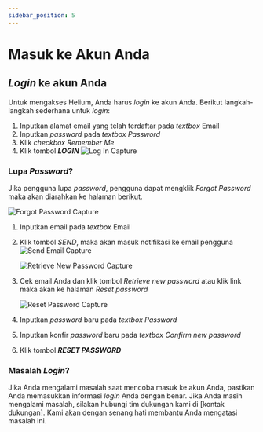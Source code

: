 ```yaml
---
sidebar_position: 5
---
```

# Masuk ke Akun Anda

## *Login* ke akun Anda

Untuk mengakses Helium, Anda harus *login* ke akun Anda. Berikut langkah-langkah sederhana untuk *login*:

1. Inputkan alamat email yang telah terdaftar pada *textbox* Email
2. Inputkan *password* pada *textbox Password*
3. Klik *checkbox Remember Me*
4. Klik tombol ***LOGIN***
![Log In Capture](/img/capture/login.png)
### Lupa *Password*?

Jika pengguna lupa *password*, pengguna dapat mengklik *Forgot Password* maka akan diarahkan ke halaman berikut.

![Forgot Password Capture](/img/capture/forgot-password.png)

1. Inputkan email pada *textbox* Email
2. Klik tombol *SEND*, maka akan masuk notifikasi ke email pengguna
   ![Send Email Capture](/img/capture/send-email.png)

   ![Retrieve New Password Capture](/img/capture/retrieve-your-new-password.png)

3. Cek email Anda dan klik tombol *Retrieve new password* atau klik link maka akan ke halaman *Reset password*

   ![Reset Password Capture](/img/capture/reset-password.png)

4. Inputkan *password* baru pada *textbox Password*
5. Inputkan konfir *password* baru pada *textbox Confirm new password*
6. Klik tombol ***RESET PASSWORD*** 

### Masalah *Login*?

Jika Anda mengalami masalah saat mencoba masuk ke akun Anda, pastikan Anda memasukkan informasi *login* Anda dengan benar. Jika Anda masih mengalami masalah, silakan hubungi tim dukungan kami di [kontak dukungan]. Kami akan dengan senang hati membantu Anda mengatasi masalah ini.

